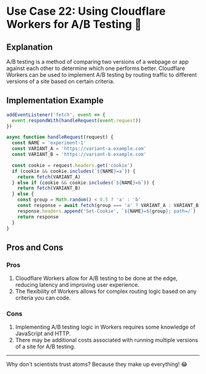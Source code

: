 # Use Case 22: Using Cloudflare Workers for A/B Testing 🧪

## Explanation

A/B testing is a method of comparing two versions of a webpage or app against each other to determine which one performs better. Cloudflare Workers can be used to implement A/B testing by routing traffic to different versions of a site based on certain criteria.

## Implementation Example

```javascript
addEventListener('fetch', event => {
  event.respondWith(handleRequest(event.request))
})

async function handleRequest(request) {
  const NAME = 'experiment-1'
  const VARIANT_A = 'https://variant-a.example.com'
  const VARIANT_B = 'https://variant-b.example.com'

  const cookie = request.headers.get('cookie')
  if (cookie && cookie.includes(`${NAME}=a`)) {
    return fetch(VARIANT_A)
  } else if (cookie && cookie.includes(`${NAME}=b`)) {
    return fetch(VARIANT_B)
  } else {
    const group = Math.random() < 0.5 ? 'a' : 'b'
    const response = await fetch(group === 'a' ? VARIANT_A : VARIANT_B)
    response.headers.append('Set-Cookie', `${NAME}=${group}; path=/`)
    return response
  }
}
```

## Pros and Cons

### Pros

1. Cloudflare Workers allow for A/B testing to be done at the edge, reducing latency and improving user experience.
2. The flexibility of Workers allows for complex routing logic based on any criteria you can code.

### Cons

1. Implementing A/B testing logic in Workers requires some knowledge of JavaScript and HTTP.
2. There may be additional costs associated with running multiple versions of a site for A/B testing.

---

Why don't scientists trust atoms? Because they make up everything! 😂